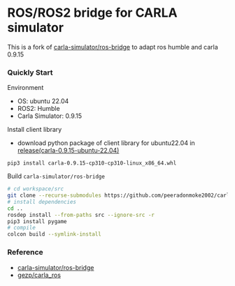 # ROS/ROS2 bridge for CARLA simulator

This is a fork of [carla-simulator/ros-bridge](https://github.com/carla-simulator/ros-bridge) to adapt ros humble and carla 0.9.15

### Quickly Start

Environment

* OS: ubuntu 22.04
* ROS2: Humble
* Carla Simulator: 0.9.15

Install client library

* download python package of client library for ubuntu22.04 in [release(carla-0.9.15-ubuntu-22.04)](https://github.com/gezp/carla_ros/releases/)

```
pip3 install carla-0.9.15-cp310-cp310-linux_x86_64.whl
```

Build `carla-simulator/ros-bridge`
```bash
# cd workspace/src
git clone --recurse-submodules https://github.com/peeradonmoke2002/carla_ros.git
# install dependencies
cd ..
rosdep install --from-paths src --ignore-src -r
pip3 install pygame
# compile
colcon build --symlink-install
```

### Reference
* [carla-simulator/ros-bridge](https://github.com/carla-simulator/ros-bridge)
* [gezp/carla_ros](https://github.com/gezp/carla_ros)